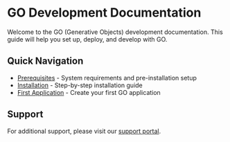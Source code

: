 # GO Development Documentation

Welcome to the GO (Generative Objects) development documentation. This guide will help you set up, deploy, and develop with GO.

## Quick Navigation

- [Prerequisites](guide/prerequisites.md) - System requirements and pre-installation setup
- [Installation](guide/installation/software.md) - Step-by-step installation guide
- [First Application](guide/development/first-app.md) - Create your first GO application

## Support

For additional support, please visit our [support portal](https://www.generativeobjects.com/).
